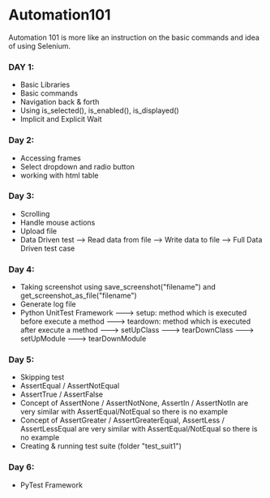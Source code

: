 # Automation101
Automation 101 is more like an instruction on the basic commands and idea of using Selenium.
### DAY 1:
- Basic Libraries
- Basic commands
- Navigation back & forth
- Using is_selected(), is_enabled(), is_displayed()
- Implicit and Explicit Wait

### Day 2:
- Accessing frames
- Select dropdown and radio button
- working with html table

### Day 3:
- Scrolling
- Handle mouse actions
- Upload file
- Data Driven test
  --> Read data from file
  --> Write data to file
  --> Full Data Driven test case

### Day 4:
- Taking screenshot using save_screenshot("filename") and get_screenshot_as_file("filename")
- Generate log file
- Python UnitTest Framework
  ---> setup: method which is executed before execute a method
  ---> teardown: method which is executed after execute a method
  ---> setUpClass
  ---> tearDownClass
  ---> setUpModule
  ---> tearDownModule

### Day 5:
- Skipping test
- AssertEqual / AssertNotEqual
- AssertTrue / AssertFalse
- Concept of AssertNone / AssertNotNone, AssertIn / AssertNotIn are very similar with AssertEqual/NotEqual so there is no example
- Concept of AssertGreater / AssertGreaterEqual, AssertLess / AssertLessEqual are very similar with AssertEqual/NotEqual so there is no example
- Creating & running test suite (folder "test_suit1")

### Day 6:
- PyTest Framework